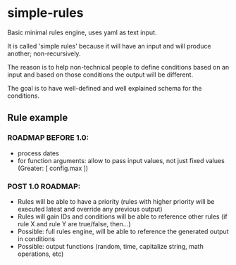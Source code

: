 # simple-rules

Basic minimal rules engine, uses yaml as text input.

It is called 'simple rules' because it will have an input and will produce another; non-recursively.

The reason is to help non-technical people to define conditions based on an input and based on those conditions the
output will be different.

The goal is to have well-defined and well explained schema for the conditions.

## Rule example


### ROADMAP BEFORE 1.0:

* process dates
* for function arguments: allow to pass input values, not just fixed values (Greater: [ config.max ])

### POST 1.0 ROADMAP:

* Rules will be able to have a priority (rules with higher priority will be executed latest and override any previous
  output)
* Rules will gain IDs and conditions will be able to reference other rules (if rule X and rule Y are true/false, then...)
* Possible: full rules engine, will be able to reference the generated output in conditions
* Possible: output functions (random, time, capitalize string, math operations, etc)